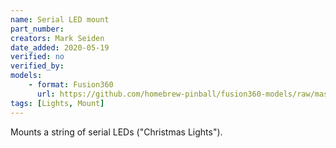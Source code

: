```yaml
---
name: Serial LED mount
part_number:
creators: Mark Seiden
date_added: 2020-05-19
verified: no
verified_by:
models: 
    - format: Fusion360
      url: https://github.com/homebrew-pinball/fusion360-models/raw/master/lights/RGB%20General%20Illumination%20Light.f3d
tags: [Lights, Mount]
---
```


Mounts a string of serial LEDs ("Christmas Lights").

